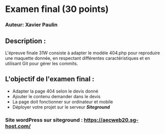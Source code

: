 # Examen final (30 points)

### Auteur: Xavier Paulin

## Description : 
L'épreuve finale 31W consiste à adapter le modèle 404.php pour reproduire une maquette donnée, en respectant différentes caractéristiques et en utilisant Git pour gérer les commits.

## L\'objectif de l'examen final   :

- Adapter la page 404 selon le devis donné
- Ajouter le contenu demander dans le devis
- La page doit fonctionner sur ordinateur et mobile
- Déployer votre projet sur le serveur **_Siteground_**

### Site wordPress sur siteground : https://aecweb20.sg-host.com/
